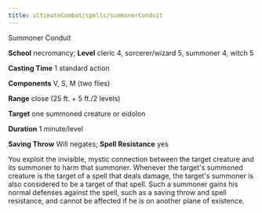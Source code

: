 ```yaml
---
title: ultimateCombat/spells/summonerConduit
---
```

Summoner Conduit

**School** necromancy; **Level** cleric 4, sorcerer/wizard 5, summoner 4, witch 5

**Casting Time** 1 standard action

**Components** V, S, M (two flies)

**Range** close (25 ft. + 5 ft./2 levels)

**Target** one summoned creature or eidolon

**Duration** 1 minute/level

**Saving Throw** Will negates; **Spell Resistance** yes

You exploit the invisible, mystic connection between the target creature and its summoner to harm that summoner. Whenever the target's summoned creature is the target of a spell that deals damage, the target's summoner is also considered to be a target of that spell. Such a summoner gains his normal defenses against the spell, such as a saving throw and spell resistance, and cannot be affected if he is on another plane of existence.


